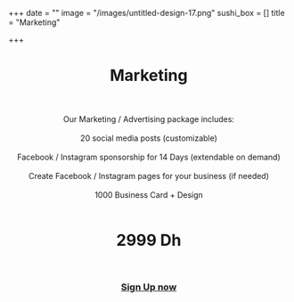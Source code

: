 +++
date = ""
image = "/images/untitled-design-17.png"
sushi_box = []
title = "Marketing"

+++
<h1 style="text-align:center;">Marketing<br><br></h1>

<p style="text-align:center;">Our Marketing / Advertising package includes:<br><br>20 social media posts (customizable)<br><br>Facebook / Instagram sponsorship for 14 Days (extendable on demand)<br><br>Create Facebook / Instagram pages for your business (if needed)<br><br>1000 Business Card + Design<br><br></p>

<h1 style="text-align:center;">2999 Dh<br><br></h1>

<h3 style="text-align:center;"><a href="https://business-booster.netlify.app/contact">Sign Up now</a></h3>